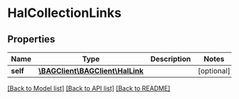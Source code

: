 # HalCollectionLinks

## Properties
Name | Type | Description | Notes
------------ | ------------- | ------------- | -------------
**self** | [**\BAGClient\BAGClient\HalLink**](HalLink.md) |  | [optional] 

[[Back to Model list]](../../README.md#documentation-for-models) [[Back to API list]](../../README.md#documentation-for-api-endpoints) [[Back to README]](../../README.md)

